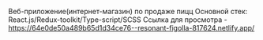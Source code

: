 Веб-приложение(интернет-магазин) по продаже пицц
Основной стек:
React.js/Redux-toolkit/Type-script/SCSS
Ссылка для просмотра - https://64e0de50a489b65d1d34ce76--resonant-figolla-817624.netlify.app/
